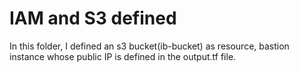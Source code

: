 # IAM and S3 defined #

In this folder, I defined an s3 bucket(ib-bucket) as resource, bastion instance whose public IP is defined in the output.tf file. 
